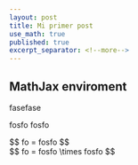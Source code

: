 ```yaml
---
layout: post
title: Mi primer post
use_math: true
published: true
excerpt_separator: <!--more-->
---
```


## MathJax enviroment

fasefase

fosfo fosfo

<div>
$$
fo = fosfo
$$
</div>

<!--more-->

<div>
$$
fo = fosfo \times fosfo
$$
</div>



